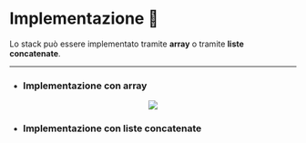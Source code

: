 # Implementazione 🧪
Lo stack può essere implementato tramite **array** o tramite **liste concatenate**.
***
- ### Implementazione con array

<center><img src="https://api.codewithharry.com/media/videoSeriesFiles/courseFiles/data-structures-and-algorithms-in-hindi-23/Image_1.JPG"></center>

- ### Implementazione con liste concatenate



